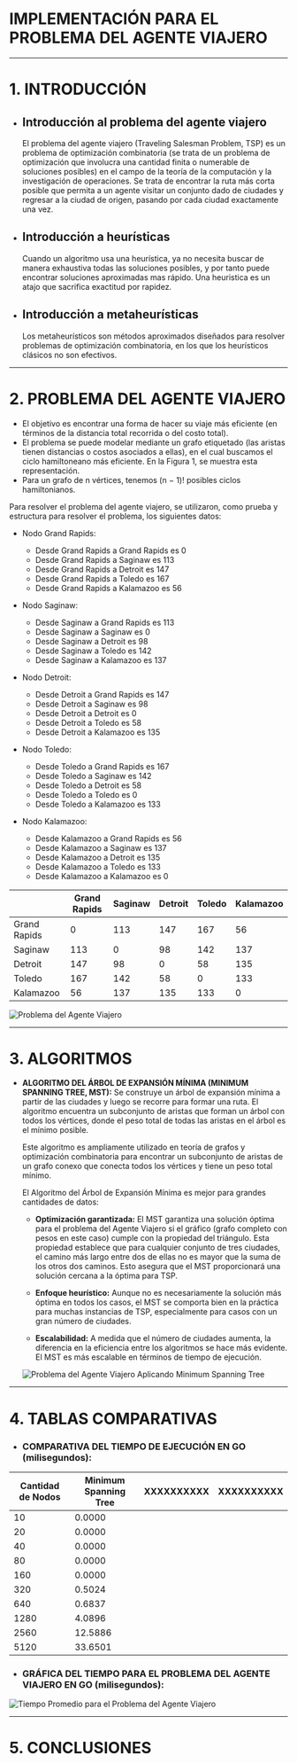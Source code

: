 # IMPLEMENTACIÓN PARA EL PROBLEMA DEL AGENTE VIAJERO

---

# 1. INTRODUCCIÓN

- ## Introducción al problema del agente viajero

  El problema del agente viajero (Traveling Salesman Problem, TSP) es un problema de optimización combinatoria (se trata de un problema de optimización que involucra una cantidad finita o numerable de soluciones posibles) en el campo de la teoría de la computación y la investigación de operaciones. Se trata de encontrar la ruta más corta posible que permita a un agente visitar un conjunto dado de ciudades y regresar a la ciudad de origen, pasando por cada ciudad exactamente una vez.

- ## Introducción a heurísticas

  Cuando un algoritmo usa una heurística, ya no necesita buscar de manera exhaustiva todas las soluciones posibles, y por tanto puede encontrar soluciones aproximadas mas rápido. Una heuristica es un atajo que sacrifica exactitud por rapidez.

- ## Introducción a metaheurísticas

  Los metaheurísticos son métodos aproximados diseñados para resolver problemas de optimización combinatoria, en los que los heurísticos clásicos no son efectivos.

---

# 2. PROBLEMA DEL AGENTE VIAJERO

- El objetivo es encontrar una forma de hacer su viaje más eficiente (en términos de la distancia total recorrida o del costo total).
- El problema se puede modelar mediante un grafo etiquetado (las aristas tienen distancias o costos asociados a ellas), en el cual buscamos el ciclo hamiltoneano más eficiente. En la Figura 1, se muestra esta representación.
- Para un grafo de n vértices, tenemos (n − 1)! posibles ciclos hamiltonianos.

Para resolver el problema del agente viajero, se utilizaron, como prueba y estructura para resolver el problema, los siguientes datos:

- Nodo Grand Rapids:

  - Desde Grand Rapids a Grand Rapids es 0
  - Desde Grand Rapids a Saginaw es 113
  - Desde Grand Rapids a Detroit es 147
  - Desde Grand Rapids a Toledo es 167
  - Desde Grand Rapids a Kalamazoo es 56

- Nodo Saginaw:

  - Desde Saginaw a Grand Rapids es 113
  - Desde Saginaw a Saginaw es 0
  - Desde Saginaw a Detroit es 98
  - Desde Saginaw a Toledo es 142
  - Desde Saginaw a Kalamazoo es 137

- Nodo Detroit:

  - Desde Detroit a Grand Rapids es 147
  - Desde Detroit a Saginaw es 98
  - Desde Detroit a Detroit es 0
  - Desde Detroit a Toledo es 58
  - Desde Detroit a Kalamazoo es 135

- Nodo Toledo:

  - Desde Toledo a Grand Rapids es 167
  - Desde Toledo a Saginaw es 142
  - Desde Toledo a Detroit es 58
  - Desde Toledo a Toledo es 0
  - Desde Toledo a Kalamazoo es 133

- Nodo Kalamazoo:

  - Desde Kalamazoo a Grand Rapids es 56
  - Desde Kalamazoo a Saginaw es 137
  - Desde Kalamazoo a Detroit es 135
  - Desde Kalamazoo a Toledo es 133
  - Desde Kalamazoo a Kalamazoo es 0

|              | Grand Rapids | Saginaw | Detroit | Toledo | Kalamazoo |
| ------------ | ------------ | ------- | ------- | ------ | --------- |
| Grand Rapids | 0            | 113     | 147     | 167    | 56        |
| Saginaw      | 113          | 0       | 98      | 142    | 137       |
| Detroit      | 147          | 98      | 0       | 58     | 135       |
| Toledo       | 167          | 142     | 58      | 0      | 133       |
| Kalamazoo    | 56           | 137     | 135     | 133    | 0         |

![Problema del Agente Viajero](/MCC-01_algorithms-and-data-structures/graphs-analysis/Assets/ProblemaAgenteViajero.jpg "Problema del Agente Viajero")

---

# 3. ALGORITMOS

- **ALGORITMO DEL ÁRBOL DE EXPANSIÓN MÍNIMA (MINIMUM SPANNING TREE, MST):** Se construye un árbol de expansión mínima a partir de las ciudades y luego se recorre para formar una ruta. El algoritmo encuentra un subconjunto de aristas que forman un árbol con todos los vértices, donde el peso total de todas las aristas en el árbol es el mínimo posible.

  Este algoritmo es ampliamente utilizado en teoría de grafos y optimización combinatoria para encontrar un subconjunto de aristas de un grafo conexo que conecta todos los vértices y tiene un peso total mínimo.

  El Algoritmo del Árbol de Expansión Mínima es mejor para grandes cantidades de datos:

  - **Optimización garantizada:** El MST garantiza una solución óptima para el problema del Agente Viajero si el gráfico (grafo completo con pesos en este caso) cumple con la propiedad del triángulo. Esta propiedad establece que para cualquier conjunto de tres ciudades, el camino más largo entre dos de ellas no es mayor que la suma de los otros dos caminos. Esto asegura que el MST proporcionará una solución cercana a la óptima para TSP.

  - **Enfoque heurístico:** Aunque no es necesariamente la solución más óptima en todos los casos, el MST se comporta bien en la práctica para muchas instancias de TSP, especialmente para casos con un gran número de ciudades.

  - **Escalabilidad:** A medida que el número de ciudades aumenta, la diferencia en la eficiencia entre los algoritmos se hace más evidente. El MST es más escalable en términos de tiempo de ejecución.

  ![Problema del Agente Viajero Aplicando Minimum Spanning Tree](/MCC-01_algorithms-and-data-structures/graphs-analysis/Matplotlib/Graphics/GraphicMST.png "Problema del Agente Viajero Aplicando Minimum Spanning Tree")

---

# 4. TABLAS COMPARATIVAS

- ### COMPARATIVA DEL TIEMPO DE EJECUCIÓN EN GO (milisegundos):

| Cantidad de Nodos | Minimum Spanning Tree | XXXXXXXXXX | XXXXXXXXXX |
| ----------------- | --------------------- | ---------- | ---------- |
| 10                | 0.0000                |            |            |
| 20                | 0.0000                |            |            |
| 40                | 0.0000                |            |            |
| 80                | 0.0000                |            |            |
| 160               | 0.0000                |            |            |
| 320               | 0.5024                |            |            |
| 640               | 0.6837                |            |            |
| 1280              | 4.0896                |            |            |
| 2560              | 12.5886               |            |            |
| 5120              | 33.6501               |            |            |

- ### GRÁFICA DEL TIEMPO PARA EL PROBLEMA DEL AGENTE VIAJERO EN GO (milisegundos):

![Tiempo Promedio para el Problema del Agente Viajero](/MCC-01_algorithms-and-data-structures/graphs-analysis/Matplotlib/Graphics/GraphicMST.png "Tiempo Promedio para el Problema del Agente Viajero")

---

# 5. CONCLUSIONES
